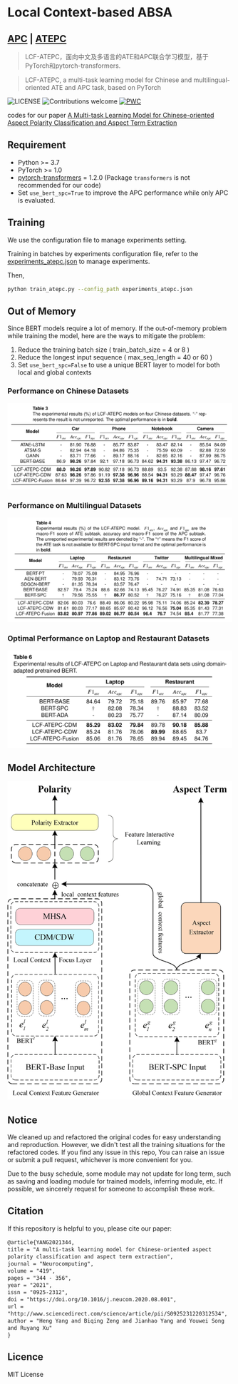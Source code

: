 # Local Context-based ABSA

## [APC](README.md) | [ATEPC](README_atepc.md)

> LCF-ATEPC，面向中文及多语言的ATE和APC联合学习模型，基于PyTorch和pytorch-transformers.

> LCF-ATEPC,  a multi-task learning model for Chinese and multilingual-oriented ATE and APC task, based on PyTorch

![LICENSE](https://img.shields.io/packagist/l/doctrine/orm.svg)
![Contributions welcome](https://img.shields.io/badge/contributions-welcome-brightgreen.svg)
[![PWC](https://img.shields.io/endpoint.svg?url=https://paperswithcode.com/badge/a-multi-task-learning-model-for-chinese/aspect-based-sentiment-analysis-on-semeval)](https://paperswithcode.com/sota/aspect-based-sentiment-analysis-on-semeval?p=a-multi-task-learning-model-for-chinese)

codes for our paper [A Multi-task Learning Model for Chinese-oriented Aspect Polarity Classification and Aspect Term Extraction](https://arxiv.org/abs/1912.07976)

## Requirement

* Python >= 3.7
* PyTorch >= 1.0
* [pytorch-transformers](https://github.com/huggingface/pytorch-transformers) = 1.2.0 (Package ``transformers`` is not recommended for our code)
* Set `use_bert_spc=True` to improve the APC performance while only APC is evaluated.

## Training
We use the configuration file to manage experiments setting.

Training in batches by experiments configuration file, refer to the [experiments_atepc.json](experiments_atepc.json) to manage experiments.

Then, 
```sh
python train_atepc.py --config_path experiments_atepc.json
```

## Out of Memory

Since BERT models require a lot of memory. If the out-of-memory problem while training the model, here are the ways to mitigate the problem:
1. Reduce the training batch size ( train_batch_size = 4 or 8 )
2. Reduce the longest input sequence ( max_seq_length = 40 or 60 )
3. Set `use_bert_spc=False` to use a unique BERT layer to model for both local and global contexts

### Performance on Chinese Datasets

![chinese](assets/Chinese-results.png)

### Performance on Multilingual Datasets

![multilingual](assets/multilingual-results.png)

### Optimal Performance on Laptop and Restaurant Datasets

![semeval2014](assets/SemEval-2014-results.png)

## Model Architecture
![lcf](assets/lcf-atepc.png)

## Notice

We cleaned up and refactored the original codes for easy understanding and reproduction.
However, we didn't test all the training situations for the refactored codes. If you find any issue in this repo,
You can raise an issue or submit a pull request, whichever is more convenient for you.

Due to the busy schedule, some module may not update for long term, such as saving and loading module for trained models, inferring module, etc. If possible, we sincerely request for someone to accomplish these work.

## Citation

If this repository is helpful to you, please cite our paper:

    @article{YANG2021344,
    title = "A multi-task learning model for Chinese-oriented aspect polarity classification and aspect term extraction",
    journal = "Neurocomputing",
    volume = "419",
    pages = "344 - 356",
    year = "2021",
    issn = "0925-2312",
    doi = "https://doi.org/10.1016/j.neucom.2020.08.001",
    url = "http://www.sciencedirect.com/science/article/pii/S0925231220312534",
    author = "Heng Yang and Biqing Zeng and Jianhao Yang and Youwei Song and Ruyang Xu"
    }

## Licence

MIT License

